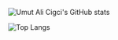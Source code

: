![Umut Ali Cigci's GitHub stats](https://github-readme-stats.vercel.app/api?username=unutabi&theme=tokyonight)

![Top Langs](https://github-readme-stats.vercel.app/api/top-langs/?username=UnutAbi&theme=tokyonight)

<!--
**UnutAbi/UnutAbi** is a ✨ _special_ ✨ repository because its `README.md` (this file) appears on your GitHub profile.

Here are some ideas to get you started:

- 🔭 I’m currently working on ...
- 🌱 I’m currently learning ...
- 👯 I’m looking to collaborate on ...
- 🤔 I’m looking for help with ...
- 💬 Ask me about ...
- 📫 How to reach me: ...
- 😄 Pronouns: ...
- ⚡ Fun fact: ...
-->
